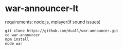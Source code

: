 ﻿# war-announcer-lt
 
requirements: node.js, mplayer(if sound issues)
```
git clone https://github.com/duall/war-announcer.git
cd war-announcer
npm install
node war
```
